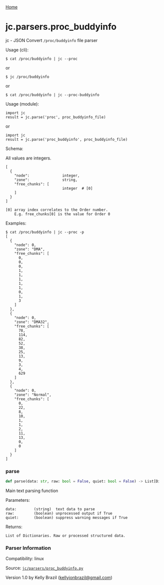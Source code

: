 [Home](https://kellyjonbrazil.github.io/jc/)
<a id="jc.parsers.proc_buddyinfo"></a>

# jc.parsers.proc\_buddyinfo

jc - JSON Convert `/proc/buddyinfo` file parser

Usage (cli):

    $ cat /proc/buddyinfo | jc --proc

or

    $ jc /proc/buddyinfo

or

    $ cat /proc/buddyinfo | jc --proc-buddyinfo

Usage (module):

    import jc
    result = jc.parse('proc', proc_buddyinfo_file)

or

    import jc
    result = jc.parse('proc_buddyinfo', proc_buddyinfo_file)

Schema:

All values are integers.

    [
      {
        "node":               integer,
        "zone":               string,
        "free_chunks": [
                              integer  # [0]
        ]
      }
    ]

    [0] array index correlates to the Order number.
        E.g. free_chunks[0] is the value for Order 0


Examples:

    $ cat /proc/buddyinfo | jc --proc -p
    [
      {
        "node": 0,
        "zone": "DMA",
        "free_chunks": [
          0,
          0,
          0,
          1,
          1,
          1,
          1,
          1,
          0,
          1,
          3
        ]
      },
      {
        "node": 0,
        "zone": "DMA32",
        "free_chunks": [
          78,
          114,
          82,
          52,
          38,
          25,
          13,
          9,
          3,
          4,
          629
        ]
      },
      {
        "node": 0,
        "zone": "Normal",
        "free_chunks": [
          0,
          22,
          8,
          10,
          1,
          1,
          2,
          11,
          13,
          0,
          0
        ]
      }
    ]

<a id="jc.parsers.proc_buddyinfo.parse"></a>

### parse

```python
def parse(data: str, raw: bool = False, quiet: bool = False) -> List[Dict]
```

Main text parsing function

Parameters:

    data:        (string)  text data to parse
    raw:         (boolean) unprocessed output if True
    quiet:       (boolean) suppress warning messages if True

Returns:

    List of Dictionaries. Raw or processed structured data.

### Parser Information
Compatibility:  linux

Source: [`jc/parsers/proc_buddyinfo.py`](https://github.com/kellyjonbrazil/jc/blob/master/jc/parsers/proc_buddyinfo.py)

Version 1.0 by Kelly Brazil (kellyjonbrazil@gmail.com)
